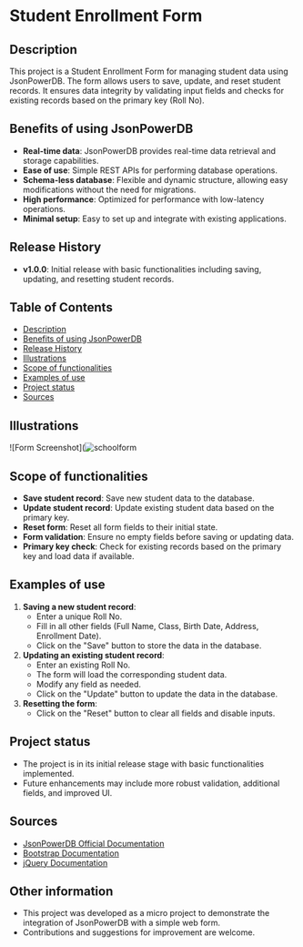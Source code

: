 # Student Enrollment Form

## Description
This project is a Student Enrollment Form for managing student data using JsonPowerDB. The form allows users to save, update, and reset student records. It ensures data integrity by validating input fields and checks for existing records based on the primary key (Roll No). 

## Benefits of using JsonPowerDB
- **Real-time data**: JsonPowerDB provides real-time data retrieval and storage capabilities.
- **Ease of use**: Simple REST APIs for performing database operations.
- **Schema-less database**: Flexible and dynamic structure, allowing easy modifications without the need for migrations.
- **High performance**: Optimized for performance with low-latency operations.
- **Minimal setup**: Easy to set up and integrate with existing applications.

## Release History
- **v1.0.0**: Initial release with basic functionalities including saving, updating, and resetting student records.

## Table of Contents
- [Description](#description)
- [Benefits of using JsonPowerDB](#benefits-of-using-jsonpowerdb)
- [Release History](#release-history)
- [Illustrations](#illustrations)
- [Scope of functionalities](#scope-of-functionalities)
- [Examples of use](#examples-of-use)
- [Project status](#project-status)
- [Sources](#sources)

## Illustrations
![Form Screenshot](![schoolform](https://github.com/user-attachments/assets/9aca8f3f-e146-4252-8f68-4d513d5b4350)

## Scope of functionalities
- **Save student record**: Save new student data to the database.
- **Update student record**: Update existing student data based on the primary key.
- **Reset form**: Reset all form fields to their initial state.
- **Form validation**: Ensure no empty fields before saving or updating data.
- **Primary key check**: Check for existing records based on the primary key and load data if available.

## Examples of use
1. **Saving a new student record**:
   - Enter a unique Roll No.
   - Fill in all other fields (Full Name, Class, Birth Date, Address, Enrollment Date).
   - Click on the "Save" button to store the data in the database.
2. **Updating an existing student record**:
   - Enter an existing Roll No.
   - The form will load the corresponding student data.
   - Modify any field as needed.
   - Click on the "Update" button to update the data in the database.
3. **Resetting the form**:
   - Click on the "Reset" button to clear all fields and disable inputs.

## Project status
- The project is in its initial release stage with basic functionalities implemented.
- Future enhancements may include more robust validation, additional fields, and improved UI.

## Sources
- [JsonPowerDB Official Documentation](http://login2explore.com/jpdb/docs.html)
- [Bootstrap Documentation](https://getbootstrap.com/docs/3.4/getting-started/)
- [jQuery Documentation](https://api.jquery.com/)

## Other information
- This project was developed as a micro project to demonstrate the integration of JsonPowerDB with a simple web form.
- Contributions and suggestions for improvement are welcome.
